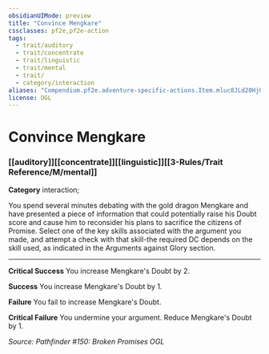 ```yaml
---
obsidianUIMode: preview
title: "Convince Mengkare"
cssclasses: pf2e,pf2e-action
tags:
  - trait/auditory
  - trait/concentrate
  - trait/linguistic
  - trait/mental
  - trait/
  - category/interaction
aliases: "Compendium.pf2e.adventure-specific-actions.Item.mluc8JLd20HjGrqu"
license: OGL
---
```

# Convince Mengkare

### [[auditory]][[concentrate]][[linguistic]][[3-Rules/Trait Reference/M/mental]]

**Category** interaction; 




You spend several minutes debating with the gold dragon Mengkare and have presented a piece of information that could potentially raise his Doubt score and cause him to reconsider his plans to sacrifice the citizens of Promise. Select one of the key skills associated with the argument you made, and attempt a check with that skill-the required DC depends on the skill used, as indicated in the Arguments against Glory section.

* * *

**Critical Success** You increase Mengkare's Doubt by 2.

**Success** You increase Mengkare's Doubt by 1.

**Failure** You fail to increase Mengkare's Doubt.

**Critical Failure** You undermine your argument. Reduce Mengkare's Doubt by 1.

*Source: Pathfinder #150: Broken Promises*
*OGL*